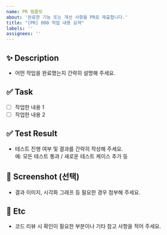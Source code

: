 ```yaml
---
name: PR 템플릿
about: '완료한 기능 또는 개선 사항을 PR로 제출합니다.'
title: "[PR] 000 작업 내용 요약"
labels: ''
assignees: ''
---
```


## ✨ Description 
- 어떤 작업을 완료했는지 간략히 설명해 주세요.

## ✅ Task
- [ ] 작업한 내용 1
- [ ] 작업한 내용 2

## ✅ Test Result 
- 테스트 진행 여부 및 결과를 간략히 작성해 주세요.  
  예: 모든 테스트 통과 / 새로운 테스트 케이스 추가 등

## 📸 Screenshot (선택)
- 결과 이미지, 시각화 그래프 등 필요한 경우 첨부해 주세요.

## 📌 Etc 
- 코드 리뷰 시 확인이 필요한 부분이나 기타 참고 사항을 적어 주세요.
